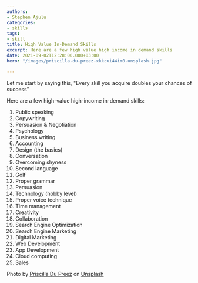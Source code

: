 ```yaml
---
authors:
- Stephen Ajulu
categories:
- skills
tags:
- skill
title: High Value In-Demand Skills
excerpt: Here are a few high value high income in demand skills
date: 2021-09-02T12:28:00.000+03:00
hero: "/images/priscilla-du-preez-xkkcui44im0-unsplash.jpg"

---
```

Let me start by saying this, "Every skill you acquire doubles your chances of success"

Here are a few high-value high-income in-demand skills:

 1. Public speaking
 2. Copywriting
 3. Persuasion & Negotiation
 4. Psychology
 5. Business writing
 6. Accounting
 7. Design (the basics)
 8. Conversation
 9. Overcoming shyness
10. Second language
11. Golf
12. Proper grammar
13. Persuasion
14. Technology (hobby level)
15. Proper voice technique
16. Time management
17. Creativity
18. Collaboration
19. Search Engine Optimization
20. Search Engine Marketing
21. Digital Marketing
22. Web Development
23. App Development
24. Cloud computing
25. Sales

Photo by [Priscilla Du Preez](https://unsplash.com/@priscilladupreez?utm_source=unsplash&utm_medium=referral&utm_content=creditCopyText) on [Unsplash](https://unsplash.com/s/photos/skills?utm_source=unsplash&utm_medium=referral&utm_content=creditCopyText)